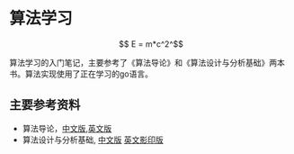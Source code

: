# 算法学习

``` math
    E = m*c^2^
```
算法学习的入门笔记，主要参考了《算法导论》和《算法设计与分析基础》两本书。算法实现使用了正在学习的go语言。

## 主要参考资料
* 算法导论，[中文版](https://www.amazon.cn/dp/B00AK7BYJY),[英文版](https://www.amazon.com/dp/0262033844)
* 算法设计与分析基础, [中文版](https://www.amazon.cn/dp/B00S4HCQUI) [英文影印版](https://www.amazon.cn/dp/B00D6BIA6G)